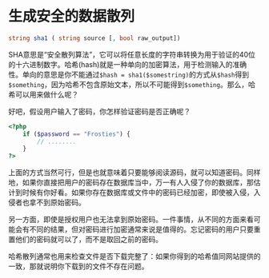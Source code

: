 # 生成安全的数据散列

```php
string sha1 ( string source [, bool raw_output])
```

SHA意思是“安全散列算法”，它可以将任意长度的字符串转换为用于验证的40位的十六进制数字。哈希(hash)就是一种单向的加密算法，用于检测输入的准确性。单向的意思是你不能通过`$hash = sha1($somestring)`的方式从`$hash`得到`$something`，因为哈希不包含原始文本，所以不可能得到`$something`。那么，哈希可以用来做什么呢？

好吧，假设用户输入了密码，你怎样验证密码是否正确呢？

```php
<?php
    if ($password == "Frosties") {
        // ........
    }
?>
```

上面的方式当然可行，但是也就意味着只要能够阅读源码，就可以知道密码。同样地，如果你直接把用户的密码存在数据库当中，万一有人入侵了你的数据库，那估计到时候有你好看。如果你存在数据库或文件中的密码已经加密，即使被入侵，入侵者也拿不到原始密码。

另一方面，即使是授权用户也无法拿到原始密码。一件事情，从不同的方面来看可能会有不同的结果，但对密码进行加密通常来说是值得的。忘记密码的用户只要重置他们的密码就可以了，而不是取回之前的密码。

哈希散列通常也用来检查文件是否下载完整了：如果你得到的哈希值同网站提供的一致，那就说明你下载到的文件不存在问题。
